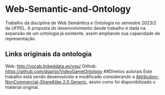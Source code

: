# Web-Semantic-and-Ontology
Trabalho da disciplina de Web Semântica e Ontologia no semestre 2023/2 da UFPEL.
A proposta do desenvolvimento desde trabalho é dada na expansão de um ontologia já existente, assim ampliando sua capacidade de representação.
## Links originais da ontologia
Web: http://vocab.linkeddata.es/vgo/
Github: https://github.com/dgarijo/VideoGameOntology
##Direitos autorais
Este trabalho está sendo desenvolvido e modificado considerando a [Attribution-NonCommercial-ShareAlike 2.0 Generic](https://creativecommons.org/licenses/by-nc-sa/2.0/), assim como foi disponibilizado o material original.
